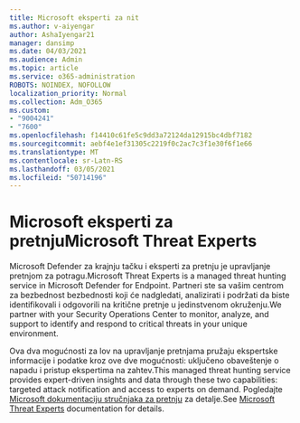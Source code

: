 ```yaml
---
title: Microsoft eksperti za nit
ms.author: v-aiyengar
author: AshaIyengar21
manager: dansimp
ms.date: 04/03/2021
ms.audience: Admin
ms.topic: article
ms.service: o365-administration
ROBOTS: NOINDEX, NOFOLLOW
localization_priority: Normal
ms.collection: Adm_O365
ms.custom:
- "9004241"
- "7600"
ms.openlocfilehash: f14410c61fe5c9dd3a72124da12915bc4dbf7182
ms.sourcegitcommit: aebf4e1ef31305c2219f0c2ac7c3f1e30f6f1e66
ms.translationtype: MT
ms.contentlocale: sr-Latn-RS
ms.lasthandoff: 03/05/2021
ms.locfileid: "50714196"
---
```

# <a name="microsoft-threat-experts"></a><span data-ttu-id="ca324-102">Microsoft eksperti za pretnju</span><span class="sxs-lookup"><span data-stu-id="ca324-102">Microsoft Threat Experts</span></span>

<span data-ttu-id="ca324-103">Microsoft Defender za krajnju tačku i eksperti za pretnju je upravljanje pretnjom za potragu.</span><span class="sxs-lookup"><span data-stu-id="ca324-103">Microsoft Threat Experts is a managed threat hunting service in Microsoft Defender for Endpoint.</span></span>  <span data-ttu-id="ca324-104">Partneri ste sa vašim centrom za bezbednost bezbednosti koji će nadgledati, analizirati i podržati da biste identifikovali i odgovorili na kritične pretnje u jedinstvenom okruženju.</span><span class="sxs-lookup"><span data-stu-id="ca324-104">We partner with your Security Operations Center to monitor, analyze, and support to identify and respond to critical threats in your unique environment.</span></span>

<span data-ttu-id="ca324-105">Ova dva mogućnosti za lov na upravljanje pretnjama pružaju ekspertske informacije i podatke kroz ove dve mogućnosti: uključeno obaveštenje o napadu i pristup ekspertima na zahtev.</span><span class="sxs-lookup"><span data-stu-id="ca324-105">This managed threat hunting service provides expert-driven insights and data through these two capabilities: targeted attack notification and access to experts on demand.</span></span> <span data-ttu-id="ca324-106">Pogledajte [Microsoft dokumentaciju stručnjaka za pretnju](https://docs.microsoft.com/windows/security/threat-protection/microsoft-defender-atp/microsoft-threat-experts) za detalje.</span><span class="sxs-lookup"><span data-stu-id="ca324-106">See [Microsoft Threat Experts](https://docs.microsoft.com/windows/security/threat-protection/microsoft-defender-atp/microsoft-threat-experts) documentation for details.</span></span>
